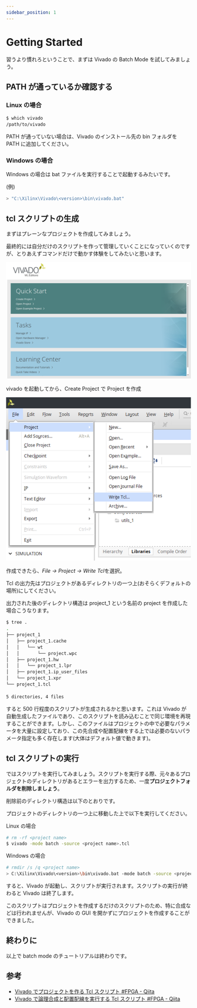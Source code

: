 ```yaml
---
sidebar_position: 1
---
```


# Getting Started

習うより慣れろということで、まずは Vivado の Batch Mode を試してみましょう。

## PATH が通っているか確認する

### Linux の場合

```sh
$ which vivado
/path/to/vivado
```

PATH が通っていない場合は、Vivado のインストール先の bin フォルダを PATH に追加してください。

### Windows の場合

Windows の場合は bat ファイルを実行することで起動するみたいです。

(例)

```sh
> "C:\Xilinx\Vivado\<version>\bin\vivado.bat"
```

## tcl スクリプトの生成

まずはプレーンなプロジェクトを作成してみましょう。

最終的には自分だけのスクリプトを作って管理していくことになっていくのですが、とりあえずコマンドだけで動かす体験をしてみたいと思います。

![Create Project](./img/create_project.png)

vivado を起動してから、Create Project で Project を作成

![write tcl](./img/write_tcl.png)

作成できたら、*File -> Project -> Write Tcl*を選択。

Tcl の出力先はプロジェクトがあるディレクトリの一つ上(おそらくデフォルトの場所)にしてください。

出力された後のディレクトリ構造は project_1 という名前の project を作成した場合こうなります。

```sh
$ tree .
.
├── project_1
│   ├── project_1.cache
│   │   └── wt
│   │       └── project.wpc
│   ├── project_1.hw
│   │   └── project_1.lpr
│   ├── project_1.ip_user_files
│   └── project_1.xpr
└── project_1.tcl

5 directories, 4 files
```

すると 500 行程度のスクリプトが生成されるかと思います。これは Vivado が自動生成したファイルであり、このスクリプトを読み込むことで同じ環境を再現することができます。しかし、このファイルはプロジェクトの中で必要なパラメータを大量に設定しており、この先合成や配置配線をする上では必要のないパラメータ指定も多く存在します(大体はデフォルト値で動きます)。

## tcl スクリプトの実行

ではスクリプトを実行してみましょう。スクリプトを実行する際、元々あるプロジェクトのディレクトリがあるとエラーを出力するため、一度**プロジェクトフォルダを削除しましょう**。

削除前のディレクトリ構造は以下のとおりです。

プロジェクトのディレクトリの一つ上に移動した上で以下を実行してください。

Linux の場合

```sh　
# rm -rf <project name>
$ vivado -mode batch -source <project name>.tcl
```

Windows の場合

```sh
# rmdir /s /q <project name>
> C:\Xilinx\Vivado\<version>\bin\vivado.bat -mode batch -source <project name>.tcl
```

すると、Vivado が起動し、スクリプトが実行されます。スクリプトの実行が終わると Vivado は終了します。

このスクリプトはプロジェクトを作成するだけのスクリプトのため、特に合成などは行われませんが、Vivado の GUI を開かずにプロジェクトを作成することができました。

## 終わりに

以上で batch mode のチュートリアルは終わりです。

## 参考

- [Vivado でプロジェクトを作る Tcl スクリプト #FPGA - Qiita](https://qiita.com/ikwzm/items/666dcf3b90c36d16a0ed)
- [Vivado で論理合成と配置配線を実行する Tcl スクリプト #FPGA - Qiita](https://qiita.com/ikwzm/items/36e5911c155c8303b705)
